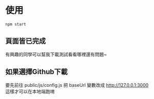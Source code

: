 # 使用
```
npm start
```

## 頁面皆已完成
有興趣的同學可以幫我下載測試看看哪裡還有問題~

## 如果選擇Github下載
要先前往 public/js/config.js 把 baseUrl 變數改成 http://127.0.0.1:3000
<br>
這樣才可以在本地端跑唷